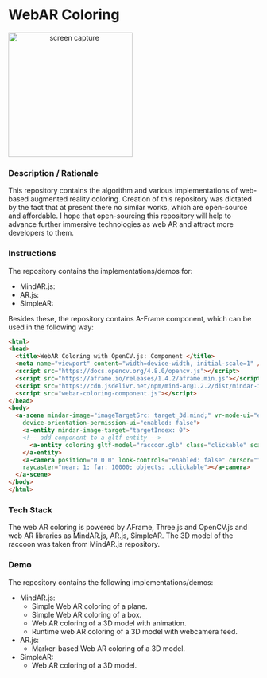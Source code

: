 # WebAR Coloring
<img src="img/screenshot.gif" title="screen capture" alt="screen capture" width="250" style="text-align: center">

### **Description / Rationale**
This repository contains the algorithm and various implementations of web-based augmented reality coloring. Creation of this repository was dictated by the fact that at present there no similar works, which are open-source and affordable. I hope that open-sourcing this repository will help to advance further immersive technologies as web AR and attract more developers to them.

### **Instructions**
The repository contains the implementations/demos for: 
* MindAR.js: 
* AR.js:
* SimpleAR:

Besides these, the repository contains A-Frame component, which can be used in the following way: 

```html
<html>
<head>
  <title>WebAR Coloring with OpenCV.js: Component </title>
  <meta name="viewport" content="width=device-width, initial-scale=1" />
  <script src="https://docs.opencv.org/4.8.0/opencv.js"></script>
  <script src="https://aframe.io/releases/1.4.2/aframe.min.js"></script>
  <script src="https://cdn.jsdelivr.net/npm/mind-ar@1.2.2/dist/mindar-image-aframe.prod.js"></script>
  <script src="webar-coloring-component.js"></script>
</head>
<body>
  <a-scene mindar-image="imageTargetSrc: target_3d.mind;" vr-mode-ui="enabled: false"
    device-orientation-permission-ui="enabled: false">
    <a-entity mindar-image-target="targetIndex: 0">
    <!-- add component to a gltf entity -->
      <a-entity coloring gltf-model="raccoon.glb" class="clickable" scale="0.1 0.1 0.1"></a-entity>
    </a-entity>
    <a-camera position="0 0 0" look-controls="enabled: false" cursor="fuse: false; rayOrigin: mouse;"
    raycaster="near: 1; far: 10000; objects: .clickable"></a-camera>
  </a-scene>
</body>
</html>
```

### **Tech Stack**
The web AR coloring is powered by AFrame, Three.js and OpenCV.js and web AR libraries as MindAR.js, AR.js, SimpleAR. The 3D model of the raccoon was taken from MindAR.js repository.   

### **Demo**
The repository contains the following implementations/demos: 
* MindAR.js: 
    - Simple Web AR coloring of a plane.
    - Simple Web AR coloring of a box.
    - Web AR coloring of a 3D model with animation.
    - Runtime web AR coloring of a 3D model with webcamera feed.
* AR.js:
    - Marker-based Web AR coloring of a 3D model.
* SimpleAR:
    - Web AR coloring of a 3D model.

